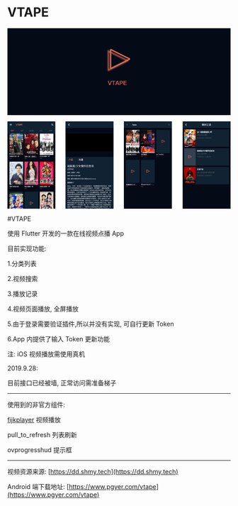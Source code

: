 # VTAPE

<center>
    <p><img src="https://github.com/ZeroJian/ZeroJian.github.io/blob/master/img/vtape_banner.png?raw=true" align="center"></p>
</center>

<center>
    <p><img src="https://github.com/ZeroJian/ZeroJian.github.io/blob/master/img/vtape_review.png?raw=true" align="center"></p>
</center>

#VTAPE

使用 Flutter 开发的一款在线视频点播 App

目前实现功能:

1.分类列表

2.视频搜索

3.播放记录

4.视频页面播放, 全屏播放

5.由于登录需要验证插件,所以并没有实现, 可自行更新 Token

6.App 内提供了输入 Token 更新功能

注: iOS 视频播放需使用真机



2019.9.28:

目前接口已经被墙, 正常访问需准备梯子

---

使用到的非官方组件:

[fijkplayer](https://github.com/befovy/fijkplayer) 视频播放

pull_to_refresh 列表刷新

ovprogresshud  提示框

---

视频资源来源: [https://dd.shmy.tech](https://dd.shmy.tech)

Android 端下载地址: [https://www.pgyer.com/vtape](https://www.pgyer.com/vtape)




























